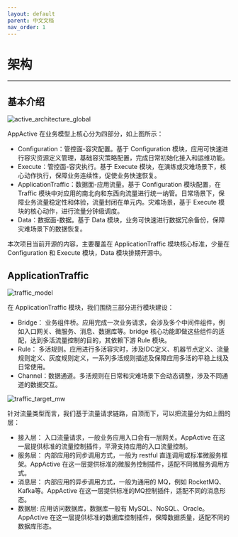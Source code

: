 ```yaml
---
layout: default
parent: 中文文档
nav_order: 1
---
```

# 架构

---

## 基本介绍
![active_architecture_global](https://appactive.oss-cn-beijing.aliyuncs.com/images/architecture.jpg)

AppActive 在业务模型上核心分为四部分，如上图所示：

- Configuration：管控面-容灾配置。基于 Configuration 模块，应用可快速进行容灾资源定义管理，基础容灾策略配置，完成日常初始化接入和运维功能。
- Execute：管控面-容灾执行。基于 Execute 模块，在演练或灾难场景下，核心动作执行，保障业务连续性，促使业务快速恢复。
- ApplicationTraffic：数据面-应用流量。基于 Configuration 模块配置，在 Traffic 模块中对应用的南北向和东西向流量进行统一纳管。日常场景下，保障业务流量稳定性和体验，流量封闭在单元内。灾难场景，基于 Execute 模块的核心动作，进行流量分钟级调度。
- Data：数据面-数据。基于 Data 模块，业务可快速进行数据冗余备份，保障灾难场景下的数据恢复。

本次项目当前开源的内容，主要覆盖在 ApplicationTraffic 模块核心标准，少量在 Configuration 和 Execute 模块，Data 模块排期开源中。

## ApplicationTraffic
![traffic_model](https://appactive.oss-cn-beijing.aliyuncs.com/images/traffic_model.jpg)

在 ApplicationTraffic 模块，我们围绕三部分进行模块建设：

- Bridge： 业务组件桥。应用完成一次业务请求，会涉及多个中间件组件，例如入口网关、微服务、消息、数据库等。bridge 核心功能即做这些组件的适配，达到多活流量控制的目的，其依赖下游 Rule 模块。
- Rule： 多活规则。应用进行多活容灾时，涉及IDC定义、机器节点定义、流量规则定义、灰度规则定义，一系列多活规则描述及保障应用多活的平稳上线及日常使用。
- Channel：数据通道。多活规则在日常和灾难场景下会动态调整，涉及不同通道的数据交互。


![traffic_target_mw](https://appactive.oss-cn-beijing.aliyuncs.com/images/traffic_bridge_mw.jpg)

针对流量类型而言，我们基于流量请求链路，自顶而下，可以把流量分为如上图的层：

- 接入层： 入口流量请求，一般业务应用入口会有一层网关。AppActive 在这一层提供标准的流量控制插件，平滑支持应用的入口流量控制。
- 服务层： 内部应用的同步调用方式，一般为 restful 直连调用或标准微服务框架。AppActive 在这一层提供标准的微服务控制插件，适配不同微服务调用方式。
- 消息层： 内部应用的异步调用方式，一般为通用的 MQ，例如 RocketMQ、Kafka等。AppActive 在这一层提供标准的MQ控制插件，适配不同的消息形态。
- 数据层:  应用访问数据库，数据库一般有 MySQL、NoSQL、Oracle。AppActive 在这一层提供标准的数据库控制插件，保障数据质量，适配不同的数据库形态。


